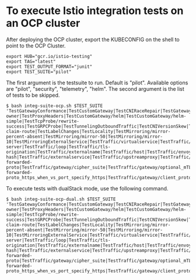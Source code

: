# To execute Istio integration tests on an OCP cluster

After deploying the OCP cluster, export the KUBECONFIG on the shell to point to the OCP Cluster.

```shell
export HUB="gcr.io/istio-testing"
export TAG="latest"
export TEST_OUTPUT_FORMAT="junit"
export TEST_SUITE="pilot"
```

The first argument is the testsuite to run. Default is "pilot". Available options are "pilot", "security", "telemetry", "helm".
The second argument is the list of tests to be skipped.
```shell
$ bash integ-suite-ocp.sh $TEST_SUITE 'TestGatewayConformance|TestCustomGateway|TestCNIRaceRepair|TestGateway/managed-owner|TestProxyHeaders|TestCustomGateway/helm|TestCustomGateway/helm-simple|TestTcpProbe/rewrite-success|TestGRPCProbe|TestTunnelingOutboundTraffic|TestCNIVersionSkew|TestGateway|TestIngress|TestTraffic/jwt-claim-route|TestLabelChanges|TestLocality|TestMirroring/mirror-percent-absent|TestMirroring/mirror-50|TestMirroring/mirror-10|TestMirroringExternalService|TestTraffic/virtualservice|TestTraffic/serverfirst/tcp-server|TestTraffic/loop|TestTraffic/tls-origination|TestTraffic/externalname|TestTraffic/host|TestTraffic/envoyfilter|TestTraffic/consistent-hash|TestTraffic/externalservice|TestTraffic/upstreamproxy|TestTraffic/gateway/404|TestTraffic/gateway/https_redirect|TestTraffic/gateway/https_with_x-forwarded-proto|TestTraffic/gateway/cipher_suite|TestTraffic/gateway/optional_mTLS|TestTraffic/gateway/http_redirect_when_vs_port_specify_https|TestTraffic/gateway/http_return_400_with_with_x-forwarded-proto_https_when_vs_port_specify_https|TestTraffic/gateway/client_protocol'
```

To execute tests with dualStack mode, use the following command.
```shell
$ bash integ-suite-ocp-dual.sh $TEST_SUITE 'TestGatewayConformance|TestCustomGateway|TestCNIRaceRepair|TestGateway/managed-owner|TestProxyHeaders|TestCustomGateway/helm|TestCustomGateway/helm-simple|TestTcpProbe/rewrite-success|TestGRPCProbe|TestTunnelingOutboundTraffic|TestCNIVersionSkew|TestGateway|TestIngress|TestTraffic/jwt-claim-route|TestLabelChanges|TestLocality|TestMirroring/mirror-percent-absent|TestMirroring/mirror-50|TestMirroring/mirror-10|TestMirroringExternalService|TestTraffic/virtualservice|TestTraffic/serverfirst/tcp-server|TestTraffic/loop|TestTraffic/tls-origination|TestTraffic/externalname|TestTraffic/host|TestTraffic/envoyfilter|TestTraffic/consistent-hash|TestTraffic/externalservice|TestTraffic/upstreamproxy|TestTraffic/gateway/404|TestTraffic/gateway/https_redirect|TestTraffic/gateway/https_with_x-forwarded-proto|TestTraffic/gateway/cipher_suite|TestTraffic/gateway/optional_mTLS|TestTraffic/gateway/http_redirect_when_vs_port_specify_https|TestTraffic/gateway/http_return_400_with_with_x-forwarded-proto_https_when_vs_port_specify_https|TestTraffic/gateway/client_protocol'
```